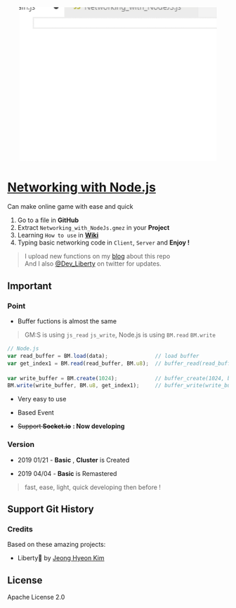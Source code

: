 <div align="center">
<a href="https://github.com/des5141/Networking-with-Node.js/wiki">
<img alt="Go To Wiki" src="./Images/Run.gif" width="450" />
</a>
</div>

# [Networking with Node.js](https://github.com/des5141/Networking-with-Node.js)

Can make online game with ease and quick

1. Go to a file in **GitHub**
2. Extract `Networking_with_NodeJs.gmez` in your **Project**
3. Learning `How to use` in **[Wiki](https://github.com/des5141/Networking-with-Node.js/wiki)**
4. Typing basic networking code in `Client`, `Server` and **Enjoy !**

> I upload new functions on my [blog](https://blog.naver.com/rhea31) about this repo  
> And I also [@Dev_Liberty](https://twitter.com/Dev_Liberty) on twitter for updates.

## Important

### Point

* Buffer fuctions is almost the same
> GM:S is using `js_read` `js_write`, Node.js is using `BM.read` `BM.write`
> 
```js
// Node.js
var read_buffer = BM.load(data);               // load buffer
var get_index1 = BM.read(read_buffer, BM.u8);  // buffer_read(read_buffer, buffer_u8);

var write_buffer = BM.create(1024);            // buffer_create(1024, buffer_grow, 1);
BM.write(write_buffer, BM.u8, get_index1);     // buffer_write(write_buffer, buffer_u8);
```

* Very easy to use

* Based Event

* ~~Support **Socket.io**~~ **: Now developing**

### Version

* 2019 01/21 - **Basic** , **Cluster** is Created

* 2019 04/04 - **Basic** is Remastered 
  
> fast, ease, light, quick developing then before !

## Support Git History

### Credits

Based on these amazing projects:

- Liberty🌠 by [Jeong Hyeon Kim](https://github.com/des5141)

## License

Apache License 2.0

